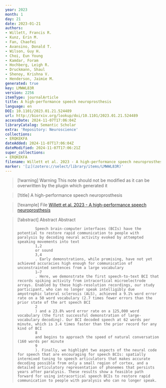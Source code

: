 ```yaml
---
year: 2023
month: 1
day: 21
date: 2023-01-21
authors:
- Willett, Francis R.
- Kunz, Erin M.
- Fan, Chaofei
- Avansino, Donald T.
- Wilson, Guy H.
- Choi, Eun Young
- Kamdar, Foram
- Hochberg, Leigh R.
- Druckmann, Shaul
- Shenoy, Krishna V.
- Henderson, Jaimie M.
generated: true
key: LMWWL83R
version: 2256
itemType: journalArticle
title: A high-performance speech neuroprosthesis
language: en
DOI: 10.1101/2023.01.21.524489
url: http://biorxiv.org/lookup/doi/10.1101/2023.01.21.524489
accessDate: 2024-11-07T17:06:04Z
libraryCatalog: Semantic Scholar
extra: 'Repository: Neuroscience'
collections:
- ERQKEKFA
dateAdded: 2024-11-07T17:06:04Z
dateModified: 2024-11-07T17:06:21Z
super_collections:
- ERQKEKFA
filename: Willett et al. 2023 - A high-performance speech neuroprosthesis
marker: '[🇿](zotero://select/library/items/LMWWL83R)'
---
```



 > 
 > \[!warning\] Warning
 > This note should not be modified as it can be overwritten by the plugin which generated it

 > 
 > \[!title\] A high-performance speech neuroprosthesis

 > 
 > \[!example\] File
 > [Willett et al. 2023 - A high-performance speech neuroprosthesis](Willett%20et%20al.%202023%20-%20A%20high-performance%20speech%20neuroprosthesis.pdf)

 > 
 > \[!abstract\] Abstract
 > Abstract
 > 
 > ````
 >         Speech brain-computer interfaces (BCIs) have the potential to restore rapid communication to people with paralysis by decoding neural activity evoked by attempted speaking movements into text
 >         1,2
 >         or sound
 >         3,4
 >         . Early demonstrations, while promising, have not yet achieved accuracies high enough for communication of unconstrainted sentences from a large vocabulary
 >         1–7
 >         . Here, we demonstrate the first speech-to-text BCI that records spiking activity from intracortical microelectrode arrays. Enabled by these high-resolution recordings, our study participant, who can no longer speak intelligibly due amyotrophic lateral sclerosis (ALS), achieved a 9.1% word error rate on a 50 word vocabulary (2.7 times fewer errors than the prior state of the art speech BCI
 >         2
 >         ) and a 23.8% word error rate on a 125,000 word vocabulary (the first successful demonstration of large-vocabulary decoding). Our BCI decoded speech at 62 words per minute, which is 3.4 times faster than the prior record for any kind of BCI
 >         8
 >         and begins to approach the speed of natural conversation (160 words per minute
 >         9
 >         ). Finally, we highlight two aspects of the neural code for speech that are encouraging for speech BCIs: spatially intermixed tuning to speech articulators that makes accurate decoding possible from only a small region of cortex, and a detailed articulatory representation of phonemes that persists years after paralysis. These results show a feasible path forward for using intracortical speech BCIs to restore rapid communication to people with paralysis who can no longer speak.
 > ````
